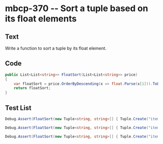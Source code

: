 # mbcp-370 -- Sort a tuple based on its float elements

## Text

Write a function to sort a tuple by its float element.

## Code

```csharp
public List<List<string>> FloatSort(List<List<string>> price)
{
    var floatSort = price.OrderByDescending(x => float.Parse(x[1])).ToList();
    return floatSort;
}
```

## Test List

```csharp
Debug.Assert(FloatSort(new Tuple<string, string>[] { Tuple.Create("item1", "12.20"), Tuple.Create("item2", "15.10"), Tuple.Create("item3", "24.5") }).SequenceEqual(new Tuple<string, string>[] { Tuple.Create("item3", "24.5"), Tuple.Create("item2", "15.10"), Tuple.Create("item1", "12.20") }));
```

```csharp
Debug.Assert(FloatSort(new Tuple<string, string>[] { Tuple.Create("item1", "15"), Tuple.Create("item2", "10"), Tuple.Create("item3", "20") }).SequenceEqual(new Tuple<string, string>[] { Tuple.Create("item3", "20"), Tuple.Create("item1", "15"), Tuple.Create("item2", "10") }));
```

```csharp
Debug.Assert(FloatSort(new Tuple<string, string>[] { Tuple.Create("item1", "5"), Tuple.Create("item2", "10"), Tuple.Create("item3", "14") }).SequenceEqual(new Tuple<string, string>[] { Tuple.Create("item3", "14"), Tuple.Create("item2", "10"), Tuple.Create("item1", "5") }));
```
